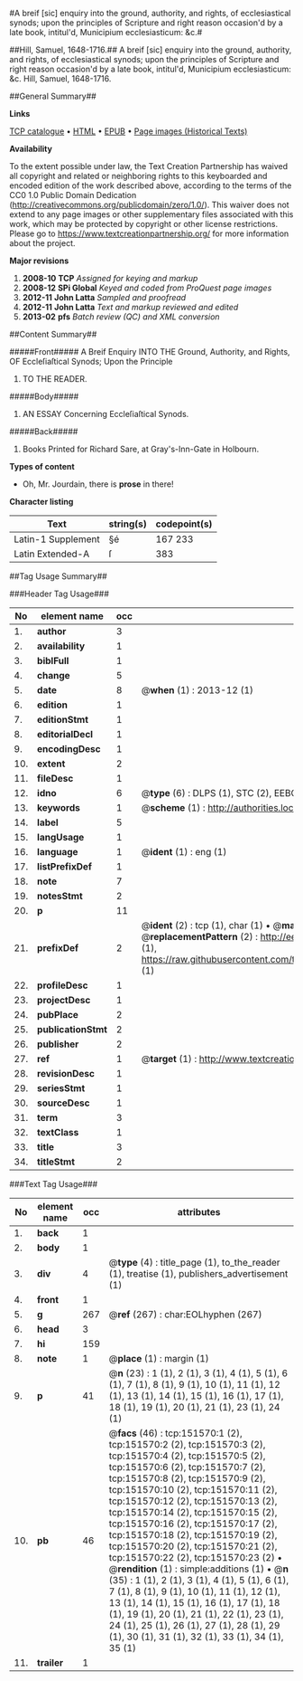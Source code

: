 #A breif [sic] enquiry into the ground, authority, and rights, of ecclesiastical synods; upon the principles of Scripture and right reason occasion'd by a late book, intitul'd, Municipium ecclesiasticum: &c.#

##Hill, Samuel, 1648-1716.##
A breif [sic] enquiry into the ground, authority, and rights, of ecclesiastical synods; upon the principles of Scripture and right reason occasion'd by a late book, intitul'd, Municipium ecclesiasticum: &c.
Hill, Samuel, 1648-1716.

##General Summary##

**Links**

[TCP catalogue](http://www.ota.ox.ac.uk/tcp/)  • 
[HTML](http://tei.it.ox.ac.uk/tcp/Texts-HTML/free/A86/A86352.html)  • 
[EPUB](http://tei.it.ox.ac.uk/tcp/Texts-EPUB/free/A86/A86352.epub) • 
[Page images (Historical Texts)](https://historicaltexts.jisc.ac.uk/eebo-43077507e)

**Availability**

To the extent possible under law, the Text Creation Partnership has waived all copyright and related or neighboring rights to this keyboarded and encoded edition of the work described above, according to the terms of the CC0 1.0 Public Domain Dedication (http://creativecommons.org/publicdomain/zero/1.0/). This waiver does not extend to any page images or other supplementary files associated with this work, which may be protected by copyright or other license restrictions. Please go to https://www.textcreationpartnership.org/ for more information about the project.

**Major revisions**

1. __2008-10__ __TCP__ *Assigned for keying and markup*
1. __2008-12__ __SPi Global__ *Keyed and coded from ProQuest page images*
1. __2012-11__ __John Latta__ *Sampled and proofread*
1. __2012-11__ __John Latta__ *Text and markup reviewed and edited*
1. __2013-02__ __pfs__ *Batch review (QC) and XML conversion*

##Content Summary##

#####Front#####
A Breif Enquiry INTO THE Ground, Authority, and Rights, OF Eccleſiaſtical Synods; Upon the Principle
1. TO THE READER.

#####Body#####

1. AN ESSAY Concerning Eccleſiaſtical Synods.

#####Back#####

1. Books Printed for Richard Sare, at Gray's-Inn-Gate in Holbourn.

**Types of content**

  * Oh, Mr. Jourdain, there is **prose** in there!

**Character listing**


|Text|string(s)|codepoint(s)|
|---|---|---|
|Latin-1 Supplement|§é|167 233|
|Latin Extended-A|ſ|383|

##Tag Usage Summary##

###Header Tag Usage###

|No|element name|occ|attributes|
|---|---|---|---|
|1.|__author__|3||
|2.|__availability__|1||
|3.|__biblFull__|1||
|4.|__change__|5||
|5.|__date__|8| @__when__ (1) : 2013-12 (1)|
|6.|__edition__|1||
|7.|__editionStmt__|1||
|8.|__editorialDecl__|1||
|9.|__encodingDesc__|1||
|10.|__extent__|2||
|11.|__fileDesc__|1||
|12.|__idno__|6| @__type__ (6) : DLPS (1), STC (2), EEBO-CITATION (1), OCLC (1), VID (1)|
|13.|__keywords__|1| @__scheme__ (1) : http://authorities.loc.gov/ (1)|
|14.|__label__|5||
|15.|__langUsage__|1||
|16.|__language__|1| @__ident__ (1) : eng (1)|
|17.|__listPrefixDef__|1||
|18.|__note__|7||
|19.|__notesStmt__|2||
|20.|__p__|11||
|21.|__prefixDef__|2| @__ident__ (2) : tcp (1), char (1)  •  @__matchPattern__ (2) : ([0-9\-]+):([0-9IVX]+) (1), (.+) (1)  •  @__replacementPattern__ (2) : http://eebo.chadwyck.com/downloadtiff?vid=$1&page=$2 (1), https://raw.githubusercontent.com/textcreationpartnership/Texts/master/tcpchars.xml#$1 (1)|
|22.|__profileDesc__|1||
|23.|__projectDesc__|1||
|24.|__pubPlace__|2||
|25.|__publicationStmt__|2||
|26.|__publisher__|2||
|27.|__ref__|1| @__target__ (1) : http://www.textcreationpartnership.org/docs/. (1)|
|28.|__revisionDesc__|1||
|29.|__seriesStmt__|1||
|30.|__sourceDesc__|1||
|31.|__term__|3||
|32.|__textClass__|1||
|33.|__title__|3||
|34.|__titleStmt__|2||


###Text Tag Usage###

|No|element name|occ|attributes|
|---|---|---|---|
|1.|__back__|1||
|2.|__body__|1||
|3.|__div__|4| @__type__ (4) : title_page (1), to_the_reader (1), treatise (1), publishers_advertisement (1)|
|4.|__front__|1||
|5.|__g__|267| @__ref__ (267) : char:EOLhyphen (267)|
|6.|__head__|3||
|7.|__hi__|159||
|8.|__note__|1| @__place__ (1) : margin (1)|
|9.|__p__|41| @__n__ (23) : 1 (1), 2 (1), 3 (1), 4 (1), 5 (1), 6 (1), 7 (1), 8 (1), 9 (1), 10 (1), 11 (1), 12 (1), 13 (1), 14 (1), 15 (1), 16 (1), 17 (1), 18 (1), 19 (1), 20 (1), 21 (1), 23 (1), 24 (1)|
|10.|__pb__|46| @__facs__ (46) : tcp:151570:1 (2), tcp:151570:2 (2), tcp:151570:3 (2), tcp:151570:4 (2), tcp:151570:5 (2), tcp:151570:6 (2), tcp:151570:7 (2), tcp:151570:8 (2), tcp:151570:9 (2), tcp:151570:10 (2), tcp:151570:11 (2), tcp:151570:12 (2), tcp:151570:13 (2), tcp:151570:14 (2), tcp:151570:15 (2), tcp:151570:16 (2), tcp:151570:17 (2), tcp:151570:18 (2), tcp:151570:19 (2), tcp:151570:20 (2), tcp:151570:21 (2), tcp:151570:22 (2), tcp:151570:23 (2)  •  @__rendition__ (1) : simple:additions (1)  •  @__n__ (35) : 1 (1), 2 (1), 3 (1), 4 (1), 5 (1), 6 (1), 7 (1), 8 (1), 9 (1), 10 (1), 11 (1), 12 (1), 13 (1), 14 (1), 15 (1), 16 (1), 17 (1), 18 (1), 19 (1), 20 (1), 21 (1), 22 (1), 23 (1), 24 (1), 25 (1), 26 (1), 27 (1), 28 (1), 29 (1), 30 (1), 31 (1), 32 (1), 33 (1), 34 (1), 35 (1)|
|11.|__trailer__|1||

